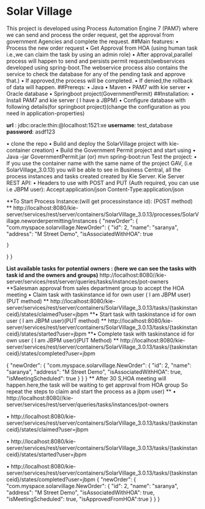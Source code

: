 # Solar Village
This project is developed using Process Automation Engine 7 (PAM7) where we can send and process the order request, get the approval from government Agencies and complete the request.
##Main features:
•	Process the new order request
•	Get Approval from HOA (using human task i.e.,we can claim the task by using an admin role)
•	After approval,parallel process will happen to send and persists permit requests(webservices developed using spring-boot.The webservice process also contains the service to check the database for any of the pending task and approve that.)
•	If approved,the process will be completed.
•	If denied,the rollback of data will happen.
##Prereqs:
•	Java
•	Maven
•	PAM7 with kie server
•	Oracle database
•	Springboot project(GovernmentPermit)
##Installation:
•	Install PAM7 and kie server ( I have a JBPM)
•	Configure database with following details(for springboot project)(change the configuration as you need in application-properties)

**url**     :  jdbc:oracle:thin:@localhost:1521:xe
**username**: test_database
**password**: asdf123

•	clone the repo
•	Build and deploy the SolarVillage project with kie-container creation)
•	Build the Government Permit project and start using
•	Java –jar GovernmentPermit.jar  (or) mvn spring-boot:run
Test the project:
•	If you use the container name with the same name of the project GAV, (i.e SolarVillage_3.0.13) you will be able to see in Business Central, all the process instances and tasks created created by Kie Server.
Kie Server REST API:
•	Headers to use with POST and PUT (Auth required, you can use i.e JBPM user): Accept:application/json Content-Type:application/json

**To Start Process Instance:(will get processinstance id): (POST method) **
http://localhost:8080/kie-server/services/rest/server/containers/SolarVillage_3.0.13/processes/SolarVillage.neworderpermitting/instances
{
  "newOrder": {
    "com.myspace.solarvillage.NewOrder": {
      "id": 2,
      "name": "saranya",
      "address": "M Street Demo",
      "isAssociatedWithHOA": true
      
    }
  }
}

**List available tasks for potential owners : (here we can see the tasks with task id and the owners and groups)**
http://localhost:8080//kie-server/services/rest/server/queries/tasks/instances/pot-owners
**Salesman approval from sales department group to accept the HOA meeting
•	Claim task  with taskinstance id for own user ( I am JBPM user) (PUT method) **
http://localhost:8080/kie-server/services/rest/server/containers/SolarVillage_3.0.13/tasks/{taskinstanceid}/states/claimed?user=jbpm
**•	Start task  with taskinstance id for own user ( I am JBPM user)(PUT method) **
http://localhost:8080/kie-server/services/rest/server/containers/SolarVillage_3.0.13/tasks/{taskinstanceid}/states/started?user=jbpm
**•	Complete task  with taskinstance id for own user ( I am JBPM user)(PUT Method) **
http://localhost:8080/kie-server/services/rest/server/containers/SolarVillage_3.0.13/tasks/{taskinstanceid}/states/completed?user=jbpm


{
  "newOrder": {
    "com.myspace.solarvillage.NewOrder": {
      "id": 2,
      "name": "saranya",
      "address": "M Street Demo",
      "isAssociatedWithHOA": true,
      "isMeetingScheduled": true
    }
  }
}
** After 30 S,HOA meeting will happen.here,the task will be waiting to get approval from HOA group
So repeat the steps to claim and start the process as a jbpm user) **
•	http://localhost:8080//kie-server/services/rest/server/queries/tasks/instances/pot-owners

•	http://localhost:8080/kie-server/services/rest/server/containers/SolarVillage_3.0.13/tasks/{taskinstanceid}/states/claimed?user=jbpm

•	http://localhost:8080/kie-server/services/rest/server/containers/SolarVillage_3.0.13/tasks/{taskinstanceid}/states/started?user=jbpm

•	http://localhost:8080/kie-server/services/rest/server/containers/SolarVillage_3.0.13/tasks/{taskinstanceid}/states/completed?user=jbpm
{
  "newOrder": {
    "com.myspace.solarvillage.NewOrder": {
      "id": 2,
      "name": "saranya",
      "address": "M Street Demo",
      "isAssociatedWithHOA": true,
      "isMeetingScheduled": true,
"isApprovedFromHOA":true
    }
  }
}

 
